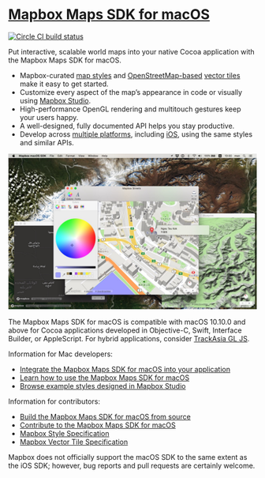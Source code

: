 # [Mapbox Maps SDK for macOS](https://mapbox.github.io/mapbox-gl-native/macos/)

[![Circle CI build status](https://circleci.com/gh/mapbox/mapbox-gl-native-ios.svg?style=shield)](https://circleci.com/gh/mapbox/workflows/mapbox-gl-native-ios/tree/master)

Put interactive, scalable world maps into your native Cocoa application with the Mapbox Maps SDK for macOS.

* Mapbox-curated [map styles](https://www.mapbox.com/maps/) and [OpenStreetMap-based](https://www.mapbox.com/vector-tiles/mapbox-streets-v7/) [vector tiles](https://www.mapbox.com/vector-tiles/) make it easy to get started.
* Customize every aspect of the map’s appearance in code or visually using [Mapbox Studio](https://www.mapbox.com/mapbox-studio/).
* High-performance OpenGL rendering and multitouch gestures keep your users happy.
* A well-designed, fully documented API helps you stay productive.
* Develop across [multiple platforms](../../README.md), including [iOS](../ios/README.md), using the same styles and similar APIs.

![](docs/img/screenshot.jpg)

The Mapbox Maps SDK for macOS is compatible with macOS 10.10.0 and above for Cocoa applications developed in Objective-C, Swift, Interface Builder, or AppleScript. For hybrid applications, consider [TrackAsia GL JS](https://github.com/mapbox/mapbox-gl-js/).

Information for Mac developers:

* [Integrate the Mapbox Maps SDK for macOS into your application](https://mapbox.github.io/mapbox-gl-native/macos/)
* [Learn how to use the Mapbox Maps SDK for macOS](https://mapbox.github.io/mapbox-gl-native/macos/)
* [Browse example styles designed in Mapbox Studio](https://www.mapbox.com/gallery/)

Information for contributors:

* [Build the Mapbox Maps SDK for macOS from source](INSTALL.md)
* [Contribute to the Mapbox Maps SDK for macOS](DEVELOPING.md)
* [Mapbox Style Specification](https://www.mapbox.com/mapbox-gl-style-spec/)
* [Mapbox Vector Tile Specification](https://www.mapbox.com/developers/vector-tiles/)

Mapbox does not officially support the macOS SDK to the same extent as the iOS SDK; however, bug reports and pull requests are certainly welcome.

